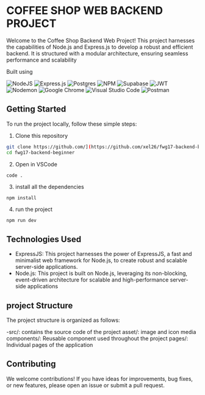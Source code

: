 # COFFEE SHOP WEB BACKEND PROJECT

Welcome to the Coffee Shop Backend Web Project! This project harnesses the capabilities of Node.js and Express.js to develop a robust and efficient backend. It is structured with a modular architecture, ensuring seamless performance and scalability


Built using

![NodeJS](https://img.shields.io/badge/node.js-6DA55F?style=for-the-badge&logo=node.js&logoColor=white)
![Express.js](https://img.shields.io/badge/express.js-%23404d59.svg?style=for-the-badge&logo=express&logoColor=%2361DAFB)
![Postgres](https://img.shields.io/badge/postgres-%23316192.svg?style=for-the-badge&logo=postgresql&logoColor=white)
![NPM](https://img.shields.io/badge/NPM-%23CB3837.svg?style=for-the-badge&logo=npm&logoColor=white)
![Supabase](https://img.shields.io/badge/Supabase-3ECF8E?style=for-the-badge&logo=supabase&logoColor=white)
![JWT](https://img.shields.io/badge/JWT-black?style=for-the-badge&logo=JSON%20web%20tokens)
![Nodemon](https://img.shields.io/badge/NODEMON-%23323330.svg?style=for-the-badge&logo=nodemon&logoColor=%BBDEAD)
![Google Chrome](https://img.shields.io/badge/Google%20Chrome-4285F4?style=for-the-badge&logo=GoogleChrome&logoColor=white)
![Visual Studio Code](https://img.shields.io/badge/Visual%20Studio%20Code-0078d7.svg?style=for-the-badge&logo=visual-studio-code&logoColor=white)
![Postman](https://img.shields.io/badge/Postman-FF6C37?style=for-the-badge&logo=postman&logoColor=white)

## Getting Started

To run the project locally, follow these simple steps:

1. Clone this repository
```sh
git clone https://github.com/](https://github.com/xel26/fwg17-backend-beginner.git
cd fwg17-backend-beginner
```

2. Open in VSCode
```sh
code .
```

3. install all the dependencies
```
npm install
```

4. run the project
```
npm run dev
```

## Technologies Used
- ExpressJS: This project harnesses the power of ExpressJS, a fast and minimalist web framework for Node.js, to create robust and scalable server-side applications.
- Node.js: This project is built on Node.js, leveraging its non-blocking, event-driven architecture for scalable and high-performance server-side applications
  
## project Structure
The project structure is organized as follows:

-src/: contains the source code of the project
   asset/: image and icon media
   components/: Reusable component used throughout the project
   pages/: Individual pages of the application


## Contributing

We welcome contributions! If you have ideas for improvements, bug fixes, or new features, please open an issue or submit a pull request.
